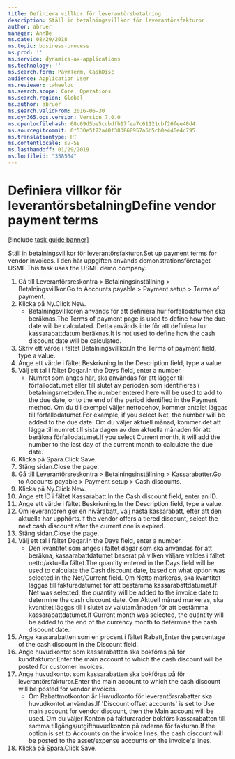 ```yaml
---
title: Definiera villkor för leverantörsbetalning
description: Ställ in betalningsvillkor för leverantörsfakturor.
author: abruer
manager: AnnBe
ms.date: 08/29/2018
ms.topic: business-process
ms.prod: ''
ms.service: dynamics-ax-applications
ms.technology: ''
ms.search.form: PaymTerm, CashDisc
audience: Application User
ms.reviewer: twheeloc
ms.search.scope: Core, Operations
ms.search.region: Global
ms.author: abruer
ms.search.validFrom: 2016-06-30
ms.dyn365.ops.version: Version 7.0.0
ms.openlocfilehash: 68c69d5be5ccbdfb17fea7c61121cbf26fee48d4
ms.sourcegitcommit: 0f530e5f72a40f383868957a6b5cb0e446e4c795
ms.translationtype: HT
ms.contentlocale: sv-SE
ms.lasthandoff: 01/29/2019
ms.locfileid: "358564"
---
```

# <a name="define-vendor-payment-terms"></a><span data-ttu-id="d9a05-103">Definiera villkor för leverantörsbetalning</span><span class="sxs-lookup"><span data-stu-id="d9a05-103">Define vendor payment terms</span></span>

[!include [task guide banner](../../includes/task-guide-banner.md)]

<span data-ttu-id="d9a05-104">Ställ in betalningsvillkor för leverantörsfakturor.</span><span class="sxs-lookup"><span data-stu-id="d9a05-104">Set up payment terms for vendor invoices.</span></span> <span data-ttu-id="d9a05-105">I den här uppgiften används demonstrationsföretaget USMF.</span><span class="sxs-lookup"><span data-stu-id="d9a05-105">This task uses the USMF demo company.</span></span>

1. <span data-ttu-id="d9a05-106">Gå till Leverantörsreskontra > Betalningsinställning > Betalningsvillkor.</span><span class="sxs-lookup"><span data-stu-id="d9a05-106">Go to Accounts payable > Payment setup > Terms of payment.</span></span>
2. <span data-ttu-id="d9a05-107">Klicka på Ny.</span><span class="sxs-lookup"><span data-stu-id="d9a05-107">Click New.</span></span>
    * <span data-ttu-id="d9a05-108">Betalningsvillkoren används för att definiera hur förfallodatumen ska beräknas.</span><span class="sxs-lookup"><span data-stu-id="d9a05-108">The Terms of payment page is used to define how the due date will be calculated.</span></span> <span data-ttu-id="d9a05-109">Detta används inte för att definiera hur kassarabattdatum beräknas.</span><span class="sxs-lookup"><span data-stu-id="d9a05-109">It is not used to define how the cash discount date will be calculated.</span></span>  
3. <span data-ttu-id="d9a05-110">Skriv ett värde i fältet Betalningsvillkor.</span><span class="sxs-lookup"><span data-stu-id="d9a05-110">In the Terms of payment field, type a value.</span></span>
4. <span data-ttu-id="d9a05-111">Ange ett värde i fältet Beskrivning.</span><span class="sxs-lookup"><span data-stu-id="d9a05-111">In the Description field, type a value.</span></span>
5. <span data-ttu-id="d9a05-112">Välj ett tal i fältet Dagar.</span><span class="sxs-lookup"><span data-stu-id="d9a05-112">In the Days field, enter a number.</span></span>
    * <span data-ttu-id="d9a05-113">Numret som anges här, ska användas för att lägger till förfallodatumet eller till slutet av perioden som identifieras i betalningsmetoden.</span><span class="sxs-lookup"><span data-stu-id="d9a05-113">The number entered here will be used to add to the due date, or to the end of the period identified in the Payment method.</span></span> <span data-ttu-id="d9a05-114">Om du till exempel väljer nettobehov, kommer antalet läggas till förfallodatumet.</span><span class="sxs-lookup"><span data-stu-id="d9a05-114">For example, if you select Net, the number will be added to the due date.</span></span> <span data-ttu-id="d9a05-115">Om du väljer aktuell månad, kommer det att lägga till numret till sista dagen av den aktuella månaden för att beräkna förfallodatumet.</span><span class="sxs-lookup"><span data-stu-id="d9a05-115">If you select Current month, it will add the number to the last day of the current month to calculate the due date.</span></span>  
6. <span data-ttu-id="d9a05-116">Klicka på Spara.</span><span class="sxs-lookup"><span data-stu-id="d9a05-116">Click Save.</span></span>
7. <span data-ttu-id="d9a05-117">Stäng sidan.</span><span class="sxs-lookup"><span data-stu-id="d9a05-117">Close the page.</span></span>
8. <span data-ttu-id="d9a05-118">Gå till Leverantörsreskontra > Betalningsinställning > Kassarabatter.</span><span class="sxs-lookup"><span data-stu-id="d9a05-118">Go to Accounts payable > Payment setup > Cash discounts.</span></span>
9. <span data-ttu-id="d9a05-119">Klicka på Ny.</span><span class="sxs-lookup"><span data-stu-id="d9a05-119">Click New.</span></span>
10. <span data-ttu-id="d9a05-120">Ange ett ID i fältet Kassarabatt.</span><span class="sxs-lookup"><span data-stu-id="d9a05-120">In the Cash discount field, enter an ID.</span></span>
11. <span data-ttu-id="d9a05-121">Ange ett värde i fältet Beskrivning.</span><span class="sxs-lookup"><span data-stu-id="d9a05-121">In the Description field, type a value.</span></span>
12. <span data-ttu-id="d9a05-122">Om leverantören ger en nivårabatt, välj nästa kassarabatt, efter att den aktuella har upphörts.</span><span class="sxs-lookup"><span data-stu-id="d9a05-122">If the vendor offers a tiered discount, select the next cash discount after the current one is expired.</span></span>
13. <span data-ttu-id="d9a05-123">Stäng sidan.</span><span class="sxs-lookup"><span data-stu-id="d9a05-123">Close the page.</span></span>
14. <span data-ttu-id="d9a05-124">Välj ett tal i fältet Dagar.</span><span class="sxs-lookup"><span data-stu-id="d9a05-124">In the Days field, enter a number.</span></span>
    * <span data-ttu-id="d9a05-125">Den kvantitet som anges i fältet dagar som ska användas för att beräkna, kassarabattdatumet baserat på vilken väljare valdes i fältet netto/aktuella fältet.</span><span class="sxs-lookup"><span data-stu-id="d9a05-125">The quantity entered in the Days field will be used to calculate the Cash discount date, based on what option was selected in the Net/Current field.</span></span> <span data-ttu-id="d9a05-126">Om Netto markeras, ska kvantitet läggas till fakturadatumet för att bestämma kassarabattdatumet.</span><span class="sxs-lookup"><span data-stu-id="d9a05-126">If Net was selected, the quantity will be added to the invoice date to determine the cash discount date.</span></span> <span data-ttu-id="d9a05-127">Om Aktuell månad markeras, ska kvantitet läggas till i slutet av valutamånaden för att bestämma kassarabattdatumet.</span><span class="sxs-lookup"><span data-stu-id="d9a05-127">If Current month was selected, the quantity will be added to the end of the currency month to determine the cash discount date.</span></span>  
15. <span data-ttu-id="d9a05-128">Ange kassarabatten som en procent i fältet Rabatt,</span><span class="sxs-lookup"><span data-stu-id="d9a05-128">Enter the percentage of the cash discount in the Discount field.</span></span> 
16. <span data-ttu-id="d9a05-129">Ange huvudkontot som kassarabatten ska bokföras på för kundfakturor.</span><span class="sxs-lookup"><span data-stu-id="d9a05-129">Enter the main account to which the cash discount will be posted for customer invoices.</span></span>
17. <span data-ttu-id="d9a05-130">Ange huvudkontot som kassarabatten ska bokföras på för leverantörsfakturor.</span><span class="sxs-lookup"><span data-stu-id="d9a05-130">Enter the main account to which the cash discount will be posted for vendor invoices.</span></span>
    * <span data-ttu-id="d9a05-131">Om Rabattmotkonton är Huvudkonto för leverantörsrabatter ska huvudkontot användas.</span><span class="sxs-lookup"><span data-stu-id="d9a05-131">If 'Discount offset accounts' is set to Use main account for vendor discount, then the Main account will be used.</span></span>  <span data-ttu-id="d9a05-132">Om du väljer Konton på fakturarader bokförs kassarabatten till samma tillgångs/utgifthuvudkonton på raderna för fakturan.</span><span class="sxs-lookup"><span data-stu-id="d9a05-132">If the option is set to Accounts on the invoice lines, the cash discount will be posted to the asset/expense accounts on the invoice's lines.</span></span>  
18. <span data-ttu-id="d9a05-133">Klicka på Spara.</span><span class="sxs-lookup"><span data-stu-id="d9a05-133">Click Save.</span></span>


